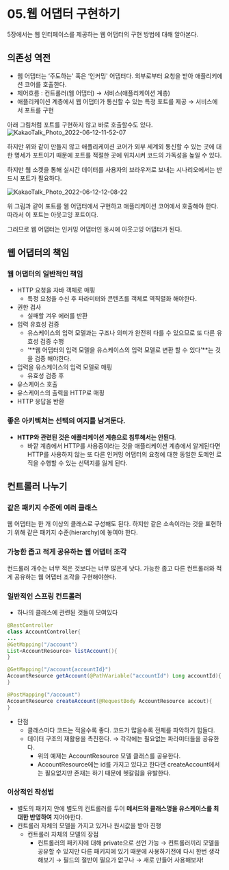 # 05.웹 어댑터 구현하기

5장에서는 웹 인터페이스를 제공하는 웹 어댑터의 구현 방법에 대해 알아본다.

## 의존성 역전

- 웹 어댑터는 ‘주도하는' 혹은 ‘인커밍' 어댑터다. 외부로부터 요청을 받아 애플리키에션 코어를 호출한다.
- 제어흐름 : 컨트롤러(웹 어댑터) → 서비스(애플리케이션 계층)
- 애플리케이션 계층에서 웹 어댑터가 통신할 수 있는 특정 포트를 제공 → 서비스에서 포트를 구현

아래 그림처럼 포트를 구현하지 않고 바로 호출할수도 있다.
![KakaoTalk_Photo_2022-06-12-11-52-07](https://user-images.githubusercontent.com/65334553/173220684-6adfd6ad-370f-47f9-8868-68f780d0bc06.jpeg)


하지만 위와 같이 만들지 않고 애플리케이션 코어가 외부 세계외 통신할 수 있는 곳에 대한 명세가 포트이기 때문에 포트를 적절한 곳에 위치시켜 코드의 가독성을 높일 수 있다.

하지만 웹 소켓을 통해 실시간 데이터를 사용자의 브라우저로 보내는 시나리오에서는 반드시 포트가 필요하다.

![KakaoTalk_Photo_2022-06-12-12-08-22](https://user-images.githubusercontent.com/65334553/173220694-0220506e-0241-41fe-992d-d14b603ff917.jpeg)

위 그림과 같이 포트를 웹 어댑터에서 구현하고 애플리케이션 코어에서 호출해야 한다. 따라서 이 포트는 아웃고잉 포트이다.

그러므로 웹 어댑터는 인커밍 어댑터인 동시에 아웃고잉 어댑터가 된다.

## 웹 어댑터의 책임

### 웹 어댑터의 일반적인 책임

- HTTP 요청을 자바 객체로 매핑
    - 특정 요청을 수신 후 파라미터와 콘텐츠를 객체로 역직렬화 해야한다.
- 권한 검사
    - 실패할 겨우 에러를 반환
- 입력 유효성 검증
    - 유스케이스의 입력 모델과는 구조나 의미가 완전히 다를 수 있으므로 또 다른 유효성 검증 수행
    - ‘**웹 어댑터의 입력 모델을 유스케이스의 입력 모델로 변환 할 수 있다’**는 것을 검증 해야한다.
- 입력을 유스케이스의 입력 모델로 매핑
    - 유효성 검증 후
- 유스케이스 호출
- 유스케이스의 출력을 HTTP로 매핑
- HTTP 응답을 반환

### 좋은 아키텍쳐는 선택의 여지를 남겨둔다.

- **HTTP와 관련된 것은 애플리케이션 계층으로 침투해서는 안된다**.
    - 바깥 계층에서 HTTP를 사용중이라는 것을 애플리케이션 계층에서 알게된다면 HTTP를 사용하지 않는 또 다른 인커밍 어댑터의 요청에 대한 동일한 도메인 로직을 수행할 수 있는 선택지를 잃게 된다.

## 컨트롤러 나누기

### 같은 패키지 수준에 여러 클래스

웹 어댑터는 한 개 이상의 클래스로 구성해도 된다. 하지만 같은 소속이라는 것을 표현하기 위해 같은 패키지 수준(hierarchy)에 놓여야 한다.

### 가능한 좁고 적게 공유하는 웹 어댑터 조각

컨드롤러 개수는 너무 적은 것보다는 너무 많은게 낫다. 가능한 좁고 다른 컨트롤러와 적게 공유하는 웹 어댑터 조각을 구현해야한다.

### 일반적인 스프링 컨트롤러

- 하나의 클래스에 관련된 것들이 모여있다

```java
@RestController
class AccountController{
...
@GetMapping("/account")
List<AccountResource> listAccount(){
}

@GetMapping("/account{accountId}")
AccountResource getAccount(@PathVariable("accountId") Long accountId){
}

@PostMapping("/account")
AccountResource createAccount(@RequestBody AccountResource accout){
}
```

- 단점
    - 클래스마다 코드는 적을수록 좋다. 코드가 많을수록 전체를 파악하기 힘들다.
    - 데이터 구조의 재활용을 촉진한다. → 각각에는 필요없는 파라미터들을 공유한다.
        - 위의 예제는 AccountResource 모델 클래스를 공유한다.
        - AccountResource에는 id를 가지고 있다고 한다면 createAccount에서는 필요없지만 존재는 하기 때문에 헷갈림을 유발한다.

### 이상적인 작성법

- 별도의 패키지 안에 별도의 컨트롤러를 두어 **메서드와 클래스명을 유스케이스를 최대한 반영하여** 지어야한다.
- 컨트롤러 자체의 모델을 가지고 있거나 원시값을 받아 진행
    - 컨트롤러 자체의 모델의 장점
        - 컨트롤러의 패키지에 대해 private으로 선언 가능 → 컨트롤러끼리 모델을 공유할 수 있지만 다른 패키지에 있기 때문에 사용하기전에 다시 한번 생각해보기 → 필드의 절반이 필요가 없구나 → 새로 만들어 사용해보자!
